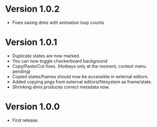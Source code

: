 # Version 1.0.2
- Fixes saving dmis with animation loop counts

# Version 1.0.1
- Duplicate states are now marked.
- You can now toggle checkerboard background
- Copy/Paste/Cut fixes. (Hotkeys only at the moment, context menu pending)
- Copied states/frames should now be accessible in external editors.
- Added copying pngs from external editors/filesystem as frame/state.
- Shrinking dmis produces correct metadata now.

# Version 1.0.0
- First release.